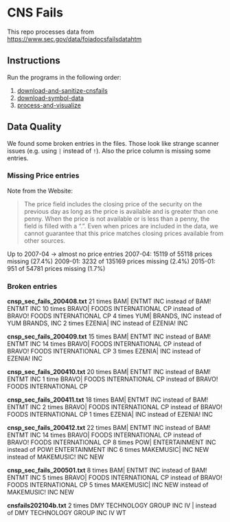 # CNS Fails

This repo processes data from https://www.sec.gov/data/foiadocsfailsdatahtm

## Instructions

Run the programs in the following order:
1. [download-and-sanitize-cnsfails](./download-and-sanitize-cnsfails.ipynb)
2. [download-symbol-data](./download-symbol-data.ipynb)
3. [process-and-visualize](./process-and-visualize.ipynb)

## Data Quality

We found some broken entries in the files. Those look like strange scanner issues (e.g. using `|` instead of `!`). Also the price column is missing some entries.

### Missing Price entries

Note from the Website:

> The price field includes the closing price of the security on the previous day as long as the price is available and is greater than one penny. When the price is not available or is less than a penny, the field is filled with a “.”. Even when prices are included in the data, we cannot guarantee that this price matches closing prices available from other sources.

Up to 2007-04 -> almost no price entries
2007-04: 15119 of 55118 prices missing (27.4%)
2009-01: 3232 of 135169 prices missing (2.4%)
2015-01: 951 of 54781 prices missing (1.7%)

### Broken entries

**cnsp_sec_fails_200408.txt**
21 times BAM| ENTMT INC instead of BAM! ENTMT INC
10 times BRAVO| FOODS INTERNATIONAL CP instead of BRAVO! FOODS INTERNATIONAL CP
4 times YUM| BRANDS, INC instead of YUM BRANDS, INC
2 times EZENIA| INC instead of EZENIA! INC

**cnsp_sec_fails_200409.txt**
15 times BAM| ENTMT INC instead of BAM! ENTMT INC
14 times BRAVO| FOODS INTERNATIONAL CP instead of BRAVO! FOODS INTERNATIONAL CP
3 times EZENIA| INC instead of EZENIA! INC

**cnsp_sec_fails_200410.txt**
20 times BAM| ENTMT INC instead of BAM! ENTMT INC
1 time BRAVO| FOODS INTERNATIONAL CP instead of BRAVO! FOODS INTERNATIONAL CP

**cnsp_sec_fails_200411.txt**
18 times BAM| ENTMT INC instead of BAM! ENTMT INC
2 times BRAVO| FOODS INTERNATIONAL CP instead of BRAVO! FOODS INTERNATIONAL CP
1 times EZENIA| INC instead of EZENIA! INC

**cnsp_sec_fails_200412.txt**
22 times BAM| ENTMT INC instead of BAM! ENTMT INC
14 times BRAVO| FOODS INTERNATIONAL CP instead of BRAVO! FOODS INTERNATIONAL CP
8 times POW| ENTERTAINMENT INC instead of POW! ENTERTAINMENT INC
6 times MAKEMUSIC| INC NEW instead of MAKEMUSIC! INC NEW

**cnsp_sec_fails_200501.txt**
8 times BAM| ENTMT INC instead of BAM! ENTMT INC
5 times BRAVO| FOODS INTERNATIONAL CP instead of BRAVO! FOODS INTERNATIONAL CP
5 times MAKEMUSIC| INC NEW instead of MAKEMUSIC! INC NEW

**cnsfails202104b.txt**
2 times DMY TECHNOLOGY GROUP INC IV | instead of DMY TECHNOLOGY GROUP INC IV WT
